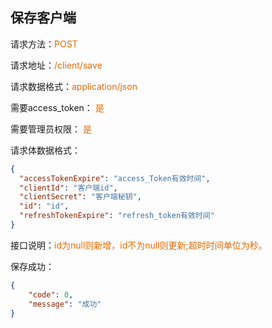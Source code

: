 ## 保存客户端
<p>请求方法：<span style="color:#e96900">POST</span></p>
<p>请求地址：<span style="color:#e96900">/client/save</span></p>
<p>请求数据格式：<span style="color:#e96900">application/json</span></p>
<p>需要access_token： <span style="color:#e96900">是</span></p>
<p>需要管理员权限： <span style="color:#e96900">是</span></p>
<p></p>

请求体数据格式：
```json
{
  "accessTokenExpire": "access_Token有效时间",
  "clientId": "客户端id",
  "clientSecret": "客户端秘钥",
  "id": "id",
  "refreshTokenExpire": "refresh_token有效时间"
}
```

<p>接口说明：<span style="color:#e96900">id为null则新增，id不为null则更新;超时时间单位为秒。</span></p>

保存成功：
```json
{  
	"code": 0,  
	"message": "成功"
}
```
